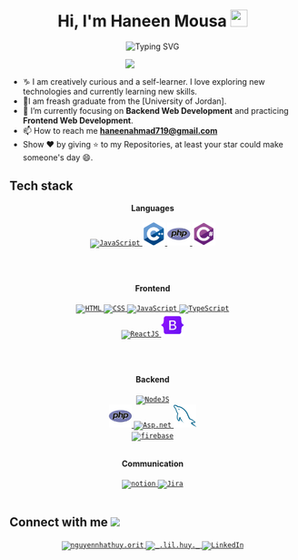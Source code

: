 
<!-- Header -->
<h1 align="center">
  Hi, I'm Haneen Mousa <img src="https://github.com/oHTGo/oHTGo/blob/main/images/hi.gif" width="30px" height="30px">
</h1>

<p align="center">
  <img src="https://readme-typing-svg.herokuapp.com?font=Fira+Code&size=28&pause=1000&color=FACC15&center=true&vCenter=true&width=600&lines=Full-Stack+Web+Developer;Laravel+Developer;React+Developer;PHP+%7C+MySQL;JavaScript+%7C+HTML+%26+CSS;Git+%26+GitHub+Lover" alt="Typing SVG" />
</p>

<img align='right' src="https://github.com/oHTGo/oHTGo/blob/main/images/coding.gif" width="300">
<br>

- ♑ I am creatively curious and a self-learner. I love exploring new technologies and currently learning new skills.
- 📓I am freash graduate from the [University of Jordan].
- 🌱 I’m currently focusing on **Backend Web Development** and practicing **Frontend Web Development**.
- 📫 How to reach me **haneenahmad719@gmail.com**
- Show ❤ by giving ⭐ to my Repositories, at least your star could make someone's day 😄.

<h2>Tech stack</h2>

<p align="center">
  <b>Languages</b>
  <br>
  <br>
  <a href="https://developer.mozilla.org/en-US/docs/Web/JavaScript" target="_blank">
    <code><img src="https://github.com/oHTGo/oHTGo/blob/main/images/javascript.svg" alt="JavaScript" height="40"/></code>
  </a>
<a href="https://en.wikipedia.org/wiki/C%2B%2B" target="_blank">
  <code><img src="https://raw.githubusercontent.com/devicons/devicon/master/icons/cplusplus/cplusplus-original.svg" alt="C++" height="40"/></code>
</a>
<a href="https://www.php.net" target="_blank">
  <code><img src="https://raw.githubusercontent.com/devicons/devicon/master/icons/php/php-original.svg" alt="PHP" height="40"/></code>
</a>
<a href="https://dotnet.microsoft.com/en-us/languages/csharp" target="_blank">
    <code><img src="https://raw.githubusercontent.com/devicons/devicon/master/icons/csharp/csharp-original.svg" alt="C#" height="40"/></code>
  </a>

</p>

<br>
<br>

<p align="center">
  <b>Frontend</b>
  <br>
  <br>
  <a href="https://developer.mozilla.org/en-US/docs/Web/HTML" target="_blank">
    <code><img src="https://github.com/oHTGo/oHTGo/blob/main/images/html.svg" alt="HTML" height="40"/></code>
  </a>
  <a href="https://developer.mozilla.org/en-US/docs/Web/CSS" target="_blank">
    <code><img src="https://github.com/oHTGo/oHTGo/blob/main/images/css.svg" alt="CSS" height="40"/></code>
  </a>
  <a href="https://developer.mozilla.org/en-US/docs/Web/JavaScript" target="_blank">
    <code><img src="https://github.com/oHTGo/oHTGo/blob/main/images/javascript.svg" alt="JavaScript" height="40"/></code>
  </a>
  <a href="https://www.typescriptlang.org" target="_blank">
    <code><img src="https://github.com/oHTGo/oHTGo/blob/main/images/typescript.svg" alt="TypeScript" height="40"/></code>
  </a>
  <br>
  <a href="https://reactjs.org" target="_blank">
    <code><img src="https://github.com/oHTGo/oHTGo/blob/main/images/react.svg" alt="ReactJS" height="40"/></code>
  </a>
<a href="https://getbootstrap.com" target="_blank">
  <code><img src="https://raw.githubusercontent.com/devicons/devicon/master/icons/bootstrap/bootstrap-original.svg" alt="Bootstrap" height="40"/></code>
</a>
</p>

<br>
<br>

<p align="center">
  <b>Backend</b>
  <br>
  <br>
<a href="https://nodejs.org" target="_blank">
  <code><img src="https://upload.wikimedia.org/wikipedia/commons/d/d9/Node.js_logo.svg"  alt="NodeJS" height="40"/></code>
</a>
<br>
<a href="https://www.php.net" target="_blank">
    <code><img src="https://raw.githubusercontent.com/devicons/devicon/master/icons/php/php-original.svg" alt="Php" height="40"/></code>
  </a>
   <a href="https://dotnet.microsoft.com/en-us/apps/aspnet" target="_blank">
    <code><img src="https://cdn.jsdelivr.net/gh/devicons/devicon/icons/dotnetcore/dotnetcore-original.svg" alt="Asp.net" height="40"/></code>
  </a>
  <a href="https://www.mysql.com" target="_blank">
    <code><img src="https://raw.githubusercontent.com/devicons/devicon/master/icons/mysql/mysql-original.svg"  alt="Mysql" height="40"/></code>
  </a>
   <br>
  <a href="https://firebase.google.com" target="_blank">
    <code><img src="https://www.vectorlogo.zone/logos/firebase/firebase-icon.svg" alt="firebase" height="40"/></code>
</a>



<br>
<br>

<p align="center">
  <b>Communication</b>
  <br>
  <br>
  <a href="https://www.notion.so" target="_blank">
    <code><img src="https://upload.wikimedia.org/wikipedia/commons/4/45/Notion_app_logo.png" alt="notion" height="40"/></code>
  </a>

  <a href="https://www.atlassian.com/software/jira" target="_blank">
  <code><img src="https://upload.wikimedia.org/wikipedia/commons/8/82/Jira_%28Software%29_logo.svg" alt="Jira" height="40"/></code>
</a>
<br>
<br>



<!-- Connection -->
<h2> Connect with me <img src="https://github.com/oHTGo/oHTGo/blob/main/images/handshake.gif" height="35px"></h2>
<p align="center">
  <a href="https://www.facebook.com/haneenahmad9888888888/" target="_blank">
    <code><img src="https://github.com/oHTGo/oHTGo/blob/main/images/facebook.svg" alt="nguyennhathuy.orit" height="30" width="40"/></code>
  </a>
  <a href="https://www.instagram.com/haneen_ahmad98/" target="_blank">
    <code><img src="https://github.com/oHTGo/oHTGo/blob/main/images/instagram.svg" alt="_.lil.huy._" height="30" width="40"/></code>
  </a>
<a href="https://www.linkedin.com/in/haneenmousa" target="_blank">
  <code><img src="https://cdn.jsdelivr.net/gh/devicons/devicon/icons/linkedin/linkedin-original.svg" alt="LinkedIn" height="30" width="40"/></code>
</a>
</p>
